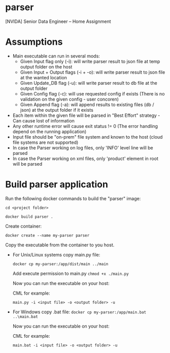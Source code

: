 # parser
[NVIDA] Senior Data Engineer – Home Assignment

# Assumptions

* Main executable can run in several mods:
  * Given Input flag only (-i): will write parser result to json file at temp output folder on the host
  * Given Input + Output flags (-i + -o): will write parser result to json file at the wanted location
  * Given Update_DB flag (-u): will write parser result to db file at the output folder
  * Given Config flag (-c): will use requested config if exists (There is no validation on the given config - user concoren)
  * Given Append flag (-a): will append results to existing files (db / json) at the output folder if it exists
* Each item within the given file will be parsed in "Best Effort" strategy - Can cause lost of information
* Any other runtime error will cause exit status != 0 (The error handling depend on the running application)
* Input file should be "on-prem" file system and known to the host (cloud file systems are not supported)
* In case the Parser working on log files, only 'INFO' level line will be parsed
* In case the Parser working on xml files, only 'product' element in root will be parsed

# Build parser application

Run the following docker commands to build the "parser" image:

`cd <project folder>`

`docker build parser .`

Create container:

`docker create --name my-parser parser`

Copy the executable from the container to you host.


* For Unix/Linux systems copy main.py file: 

  `docker cp my-parser:/app/dist/main ../main`

  Add execute permission to main.py `chmod +x ./main.py`

  Now you can run the executable on your host:

  CML for example:

  `main.py -i <input file> -o <output folder> -u`



* For Windows copy .bat file: `docker cp my-parser:/app/main.bat ..\main.bat`

  Now you can run the executable on your host:

  CML for example:

  `main.bat -i <input file> -o <output folder> -u`